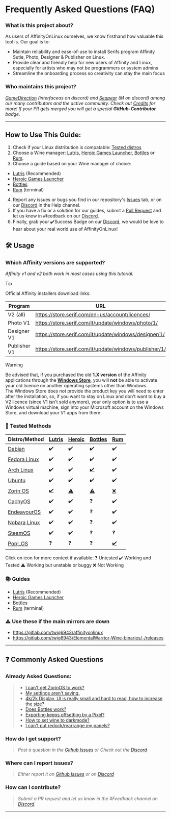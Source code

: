 # Frequently Asked Questions (FAQ)

### What is this project about?
As users of AffinityOnLinux ourselves, we know firsthand how valuable this tool is. Our goal is to:
- Maintain reliability and ease-of-use to install Serifs program Affinity Sutie, Photo, Designer & Publisher on Linux.
- Provide clear and friendly help for new users of Affinity and Linux, especially for artists who may not be programmers or system admins
- Streamline the onboarding process so creativity can stay the main focus

### Who maintains this project?
*[GameDirection](https://github.com/Gamedirection) (interfaceas on discord) and [Seapear](https://github.com/seapear) (M on discord) among our many contributors and the active community.*
*Check out [Credits](https://github.com/seapear/AffinityOnLinux/blob/main/Credits.md) for more!*
*If your PR gets merged you will get a special **GitHub-Contributor** badge.*

---

## How to Use This Guide:

1. Check if your Linux distribution is compatable: [Tested distros](#tested-methods)
2. Choose a Wine manager: [Lutris](https://lutris.net/), [Heroic Games Launcher](https://heroicgameslauncher.com/), [Bottles](https://usebottles.com/) or [Rum](https://gitlab.com/xkero/rum).
3. Choose a guide based on your Wine manager of choice: 
  - [Lutris](./Guides/Lutris/Guide.md) (Recommended)
  - [Heroic Games Launcher](./Guides/Heroic/Guide.md)
  - [Bottles](./Guides/Bottles/Guide.md)
  - [Rum](./Guides/Rum/Guide.md) (terminal)
4. Report any issues or bugs you find in our repository's [Issues](https://github.com/seapear/AffinityOnLinux/issues) tab, or on our [Discord](https://discord.gg/t5V9ecpJWZ) in the Help channel.
5. If you have a fix or a solution for our guides, submit a [Pull Request](https://github.com/seapear/AffinityOnLinux/pulls) and let us know in #feedback on our [Discord](https://discord.gg/t5V9ecpJWZ).
6. Finally, grab your ✔️Success Badge on our [Discord](https://discord.gg/t5V9ecpJWZ), we would be love to hear about your real world use of AffinityOnLinux!


## 🛠️ Usage

### Which Affinity versions are supported?
*Affinity v1 and v2 both work in most cases using this tutorial.*
> [!TIP]
> Official Affinity installers download links:
>
> | Program | URL |
> |---------|-----|
> |V2 (all)     |https://store.serif.com/en-us/account/licences/         |
> |Photo V1     | https://store.serif.com/it/update/windows/photo/1/     |
> |Designer V1  | https://store.serif.com/it/update/windows/designer/1/  |
> |Publisher V1 | https://store.serif.com/it/update/windows/publisher/1/ |

> [!WARNING]
> Be advised that, if you purchased the old **1.X version** of the Affinity applications through the [**Windows Store**](https://apps.microsoft.com/), you will **not** be able to activate your old licence on another operating systems other than Windows.  
> The Windows Store does not provide the product key you will need to enter after the installation, so, if you want to stay on Linux and don't want to buy a V2 licence (since V1 isn't sold anymore), your only option is to use a Windows virtual machine, sign into your Microsoft account on the Windows Store, and download your V1 apps from there.

### 🧪 Tested Methods

| Distro/Method | [Lutris](https://lutris.net/) | [Heroic](https://heroicgameslauncher.com/) | [Bottles](https://usebottles.com/) | [Rum](https://gitlab.com/xkero/rum) |
|---------------|--------|--------|---------|-----|
| [Debian](https://www.debian.org/)    | ✔️     | ✔️     | ✔️     | ✔️  |
| [Fedora Linux](https://fedoraproject.org/)    | ✔️     | ✔️     | ✔️     | ✔️  |
| [Arch Linux](https://archlinux.org/)      | ✔️     | ✔️     | [✔️](https://github.com/seapear/AffinityOnLinux/issues/64)     | ✔️  |
| [Ubuntu](https://ubuntu.com/)    | ✔️     | ✔️     | ✔️     | ✔️  |
| [Zorin OS](https://zorin.com/os/)     | [✔️](https://github.com/seapear/AffinityOnLinux/issues/53#issuecomment-3305525078)     | [⚠️](https://github.com/seapear/AffinityOnLinux/issues/53#issuecomment-3305525078)     | [⚠️](https://github.com/seapear/AffinityOnLinux/issues/53#issuecomment-3305525078)     | [❌](https://github.com/seapear/AffinityOnLinux/issues/53#issuecomment-3305386111)  | 
| [CachyOS](https://cachyos.org/)     | ✔️     | ✔️     | ❓     | ✔️  |
| [EndeavourOS](https://endeavouros.com/)   | ✔️     | ✔️     | ❓     | ✔️  |
| [Nobara Linux](https://nobaraproject.org/)   | ✔️     | ✔️     | ❓     | ✔️  |
| [SteamOS](https://store.steampowered.com/steamos)   | ✔️     | ✔️     | ❓     | ❓  |
| [Pop!_OS](https://system76.com/pop/)   | ❓     | ❓     | ❓     | [✔️](https://discord.com/channels/1281706644073611358/1281706644715208809/1419434351019687948)  |

Click on icon for more context if available:
❓ Untested
✔️ Working and Tested
⚠️ Working but unstable or buggy
❌ Not Working

### 📚 Guides

- [Lutris](./Guides/Lutris/Guide.md) (Recommended)
- [Heroic Games Launcher](./Guides/Heroic/Guide.md)
- [Bottles](./Guides/Bottles/Guide.md)
- [Rum](./Guides/Rum/Guide.md) (terminal)

### ⚠️ Use these if the main mirrors are down
- https://gitlab.com/twig6943/affinityonlinux
- https://gitlab.com/twig6943/ElementalWarrior-Wine-binaries/-/releases
---

## ❓ Commonly Asked Questions

### Already Asked Questions:
> - [I can't get ZorinOS to work?](https://github.com/seapear/AffinityOnLinux/issues/53)
> - [My settings aren't saving.](Guides/Settings.md)
> - [4k/2k Display, UI is really small and hard to read, how to increase the size?](https://github.com/seapear/AffinityOnLinux/issues/47)
> - [Does Bottles work?](https://github.com/seapear/AffinityOnLinux/issues/37)
> - [Exporting keeps offsetting by a Pixel?](https://discord.com/channels/1281706644073611358/1418128283408531509)
> - [How to set wine to darkmode?](https://github.com/seapear/AffinityOnLinux/tree/main/Guides#enabling-dark-theme-in-wine)
> - [I can't put redock/rearrange my panels?](https://github.com/seapear/AffinityOnLinux/issues/67#issuecomment-3314310457)

### How do I get support?
> *Post a question in the [Github Issues](https://github.com/seapear/AffinityOnLinux/issues) or Check out the [Discord](https://discord.com/invite/t5V9ecpJWZ)*

### Where can I report issues?
> *Either report it on [Github Issues](https://github.com/seapear/AffinityOnLinux/issues) or on [Discord](https://discord.com/invite/YhBv2AThax)*

### How can I contribute?
> *Submit a PR request and let us know in the #Feedback channel on [Discord](https://discord.com/invite/YhBv2AThax).*
---
